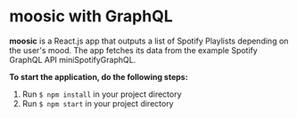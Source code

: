 # moosic with GraphQL

**moosic** is a React.js app that outputs a list of Spotify Playlists depending on the user's mood. The app fetches its data from the example Spotify GraphQL API miniSpotifyGraphQL.

**To start the application, do the following steps:**
1. Run `$ npm install` in your project directory
2. Run `$ npm start` in your project directory
